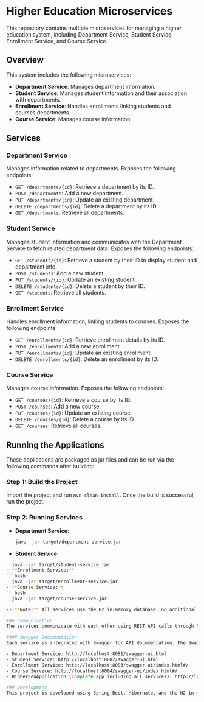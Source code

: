 # Higher Education Microservices

This repository contains multiple microservices for managing a higher education system, including Department Service, Student Service, Enrollment Service, and Course Service.

## Overview

This system includes the following microservices:
- **Department Service**: Manages department information.
- **Student Service**: Manages student information and their association with departments.
- **Enrollment Service**: Handles enrollments linking students and courses,departments.
- **Course Service**: Manages course information.

## Services

### Department Service

Manages information related to departments. Exposes the following endpoints:

- `GET /departments/{id}`: Retrieve a department by its ID.
- `POST /departments`: Add a new department.
- `PUT /departments/{id}`: Update an existing department.
- `DELETE /departments/{id}`: Delete a department by its ID.
- `GET /departments`: Retrieve all departments.

### Student Service

Manages student information and communicates with the Department Service to fetch related department data. Exposes the following endpoints:

- `GET /students/{id}`: Retrieve a student by their ID to display student and department info.
- `POST /students`: Add a new student.
- `PUT /students/{id}`: Update an existing student.
- `DELETE /students/{id}`: Delete a student by their ID.
- `GET /students`: Retrieve all students.

### Enrollment Service

Handles enrollment information, linking students to courses. Exposes the following endpoints:

- `GET /enrollments/{id}`: Retrieve enrollment details by its ID.
- `POST /enrollments`: Add a new enrollment.
- `PUT /enrollments/{id}`: Update an existing enrollment.
- `DELETE /enrollments/{id}`: Delete an enrollment by its ID.
  
### Course Service

Manages course information. Exposes the following endpoints:

- `GET /courses/{id}`: Retrieve a course by its ID.
- `POST /courses`: Add a new course.
- `PUT /courses/{id}`: Update an existing course.
- `DELETE /courses/{id}`: Delete a course by its ID.
- `GET /courses`: Retrieve all courses.

## Running the Applications

These applications are packaged as jar files and can be run via the following commands after building:

### Step 1: Build the Project

Import the project and run `mvn clean install`. Once the build is successful, run the project.

### Step 2: Running Services

- **Department Service**:
  ```bash
  java -jar target/department-service.jar
- **Student Service:**
```bash
  java -jar target/student-service.jar
- **Enrollment Service:**
```bash
  java -jar target/enrollment-service.jar
- **Course Service:**
```bash
  java -jar target/course-service.jar

-- **Note:** All services use the H2 in-memory database, no additional database setup is required.

### Communication
The services communicate with each other using REST API calls through RestTemplate. For example, the Student Service makes calls to the Department Service to retrieve department details for a student.

#### Swagger Documentation
Each service is integrated with Swagger for API documentation. The Swagger UI for each service can be accessed at:

- Department Service: http://localhost:8081/swagger-ui.html
- Student Service: http://localhost:8082/swagger-ui.html
- Enrollment Service: http://localhost:8083/swagger-ui/index.html#/
- Course Service: http://localhost:8084/swagger-ui/index.html#/
- HigherEduApplication (complete app including all services): http://localhost:8089/swagger-ui/index.html#/

### Development
This project is developed using Spring Boot, Hibernate, and the H2 in-memory database. Contributions and suggestions for the project are welcome. Please follow the standard Git workflow for contributing: fork the repository, create a feature branch, make changes, and submit a pull request.
